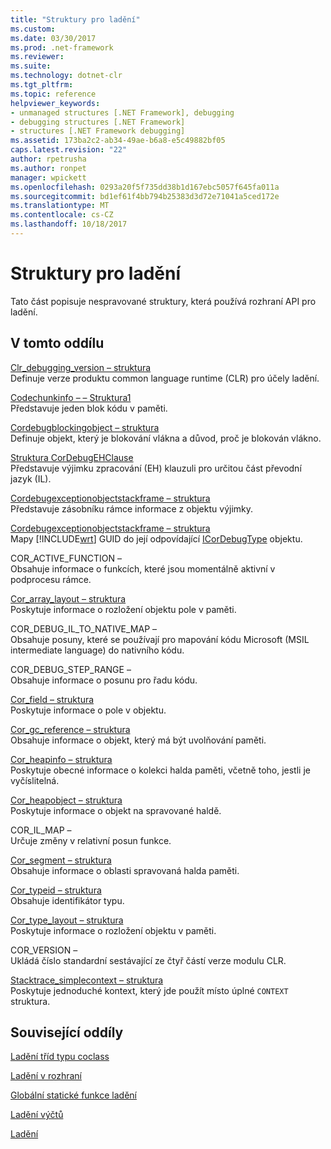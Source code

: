 ```yaml
---
title: "Struktury pro ladění"
ms.custom: 
ms.date: 03/30/2017
ms.prod: .net-framework
ms.reviewer: 
ms.suite: 
ms.technology: dotnet-clr
ms.tgt_pltfrm: 
ms.topic: reference
helpviewer_keywords:
- unmanaged structures [.NET Framework], debugging
- debugging structures [.NET Framework]
- structures [.NET Framework debugging]
ms.assetid: 173ba2c2-ab34-49ae-b6a8-e5c49882bf05
caps.latest.revision: "22"
author: rpetrusha
ms.author: ronpet
manager: wpickett
ms.openlocfilehash: 0293a20f5f735dd38b1d167ebc5057f645fa011a
ms.sourcegitcommit: bd1ef61f4bb794b25383d3d72e71041a5ced172e
ms.translationtype: MT
ms.contentlocale: cs-CZ
ms.lasthandoff: 10/18/2017
---
```

# <a name="debugging-structures"></a>Struktury pro ladění
Tato část popisuje nespravované struktury, která používá rozhraní API pro ladění.  
  
## <a name="in-this-section"></a>V tomto oddílu  
 [Clr_debugging_version – struktura](../../../../docs/framework/unmanaged-api/debugging/clr-debugging-version-structure.md)  
 Definuje verze produktu common language runtime (CLR) pro účely ladění.  
  
 [Codechunkinfo – – Struktura1](../../../../docs/framework/unmanaged-api/debugging/codechunkinfo-structure.md)  
 Představuje jeden blok kódu v paměti.  
  
 [Cordebugblockingobject – struktura](../../../../docs/framework/unmanaged-api/debugging/cordebugblockingobject-structure.md)  
 Definuje objekt, který je blokování vlákna a důvod, proč je blokován vlákno.  
  
 [Struktura CorDebugEHClause](../../../../docs/framework/unmanaged-api/debugging/cordebugehclause-structure.md)  
 Představuje výjimku zpracování (EH) klauzuli pro určitou část převodní jazyk (IL).  
  
 [Cordebugexceptionobjectstackframe – struktura](../../../../docs/framework/unmanaged-api/debugging/cordebugexceptionobjectstackframe-structure.md)  
 Představuje zásobníku rámce informace z objektu výjimky.  
  
 [Cordebugexceptionobjectstackframe – struktura](../../../../docs/framework/unmanaged-api/debugging/cordebugexceptionobjectstackframe-structure.md)  
 Mapy [!INCLUDE[wrt](../../../../includes/wrt-md.md)] GUID do její odpovídající [ICorDebugType](../../../../docs/framework/unmanaged-api/debugging/icordebugtype-interface.md) objektu.  
  
 COR_ACTIVE_FUNCTION –  
 Obsahuje informace o funkcích, které jsou momentálně aktivní v podprocesu rámce.  
  
 [Cor_array_layout – struktura](../../../../docs/framework/unmanaged-api/debugging/cor-array-layout-structure.md)  
 Poskytuje informace o rozložení objektu pole v paměti.  
  
 COR_DEBUG_IL_TO_NATIVE_MAP –  
 Obsahuje posuny, které se používají pro mapování kódu Microsoft (MSIL intermediate language) do nativního kódu.  
  
 COR_DEBUG_STEP_RANGE –  
 Obsahuje informace o posunu pro řadu kódu.  
  
 [Cor_field – struktura](../../../../docs/framework/unmanaged-api/debugging/cor-field-structure.md)  
 Poskytuje informace o pole v objektu.  
  
 [Cor_gc_reference – struktura](../../../../docs/framework/unmanaged-api/debugging/cor-gc-reference-structure.md)  
 Obsahuje informace o objekt, který má být uvolňování paměti.  
  
 [Cor_heapinfo – struktura](../../../../docs/framework/unmanaged-api/debugging/cor-heapinfo-structure.md)  
 Poskytuje obecné informace o kolekci halda paměti, včetně toho, jestli je vyčíslitelná.  
  
 [Cor_heapobject – struktura](../../../../docs/framework/unmanaged-api/debugging/cor-heapobject-structure.md)  
 Poskytuje informace o objekt na spravované haldě.  
  
 COR_IL_MAP –  
 Určuje změny v relativní posun funkce.  
  
 [Cor_segment – struktura](../../../../docs/framework/unmanaged-api/debugging/cor-segment-structure.md)  
 Obsahuje informace o oblasti spravovaná halda paměti.  
  
 [Cor_typeid – struktura](../../../../docs/framework/unmanaged-api/debugging/cor-typeid-structure.md)  
 Obsahuje identifikátor typu.  
  
 [Cor_type_layout – struktura](../../../../docs/framework/unmanaged-api/debugging/cor-type-layout-structure.md)  
 Poskytuje informace o rozložení objektu v paměti.  
  
 COR_VERSION –  
 Ukládá číslo standardní sestávající ze čtyř částí verze modulu CLR.  
  
 [Stacktrace_simplecontext – struktura](../../../../docs/framework/unmanaged-api/debugging/stacktrace-simplecontext-structure.md)  
 Poskytuje jednoduché kontext, který jde použít místo úplné `CONTEXT` struktura.  
  
## <a name="related-sections"></a>Související oddíly  
 [Ladění tříd typu coclass](../../../../docs/framework/unmanaged-api/debugging/debugging-coclasses.md)  
  
 [Ladění v rozhraní](../../../../docs/framework/unmanaged-api/debugging/debugging-interfaces.md)  
  
 [Globální statické funkce ladění](../../../../docs/framework/unmanaged-api/debugging/debugging-global-static-functions.md)  
  
 [Ladění výčtů](../../../../docs/framework/unmanaged-api/debugging/debugging-enumerations.md)  
  
 [Ladění](../../../../docs/framework/unmanaged-api/debugging/index.md)
